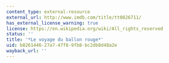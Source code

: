 ```yaml
---
content_type: external-resource
external_url: http://www.imdb.com/title/tt0826711/
has_external_license_warning: true
license: https://en.wikipedia.org/wiki/All_rights_reserved
status: ''
title: '*Le voyage du ballon rouge*'
uid: b8261446-27a7-47f8-9fb8-bc2db8d48a2e
wayback_url: ''
---
```

